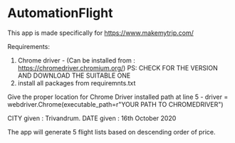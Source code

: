 # AutomationFlight

This app is made specifically for https://www.makemytrip.com/

Requirements:
  1. Chrome driver - (Can be installed from : https://chromedriver.chromium.org/)   PS: CHECK FOR THE VERSION AND DOWNLOAD THE SUITABLE ONE
  2. install all packages from requiremnts.txt
  
Give the proper location for Chrome Driver installed path at line 5
    - driver = webdriver.Chrome(executable_path=r"YOUR PATH TO CHROMEDRIVER")
    
CITY given : Trivandrum.
DATE given : 16th October 2020

The app will generate 5 flight lists based on descending order of price.
